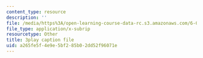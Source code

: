 ```yaml
---
content_type: resource
description: ''
file: /media/https%3A/open-learning-course-data-rc.s3.amazonaws.com/6-004-computation-structures-spring-2017/a265fe5f4e9e5bf285b02dd52f96071e_xd35dftjRrc.vtt
file_type: application/x-subrip
resourcetype: Other
title: 3play caption file
uid: a265fe5f-4e9e-5bf2-85b0-2dd52f96071e
---
```

